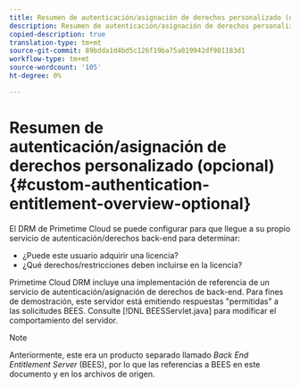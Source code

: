 ```yaml
---
title: Resumen de autenticación/asignación de derechos personalizado (opcional)
description: Resumen de autenticación/asignación de derechos personalizado (opcional)
copied-description: true
translation-type: tm+mt
source-git-commit: 89bdda1d4bd5c126f19ba75a819942df901183d1
workflow-type: tm+mt
source-wordcount: '105'
ht-degree: 0%

---
```



# Resumen de autenticación/asignación de derechos personalizado (opcional){#custom-authentication-entitlement-overview-optional}

El DRM de Primetime Cloud se puede configurar para que llegue a su propio servicio de autenticación/derechos back-end para determinar:

* ¿Puede este usuario adquirir una licencia?
* ¿Qué derechos/restricciones deben incluirse en la licencia?

Primetime Cloud DRM incluye una implementación de referencia de un servicio de autenticación/asignación de derechos de back-end. Para fines de demostración, este servidor está emitiendo respuestas &quot;permitidas&quot; a las solicitudes BEES. Consulte [!DNL BEESServlet.java] para modificar el comportamiento del servidor.

>[!NOTE]
>
>Anteriormente, este era un producto separado llamado *Back End Entitlement Server* (BEES), por lo que las referencias a BEES en este documento y en los archivos de origen.

